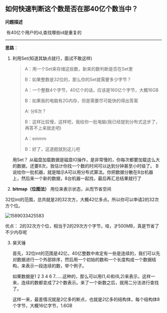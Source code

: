 ## 如何快速判断这个数是否在那40亿个数当中？ 

**问题描述**

​	有40亿个用户的id,查找哪些id是重复的

---

**思路**：

 1. 利用Set(知道其缺点就行，面试不敢这样)

    > A：用一个Set来存储这些数，新来的数判断是否在Set里
    >
    > B：如果整数是32位的，那么你的Set就需要多少字节？
    >
    > A：一个整数4个字节，40亿个的话，应该是160亿个字节，大概16GB
    >
    > B：如果我的电脑有2G内存，但是需要尽可能快的得出答案
    >
    > A:  分8次？
    >
    > B：这样比较慢，这样吧，我给你一批电脑(我已经提到分布式这步了，再答不上来就走吧)
    >
    > A：emmm
    >
    > B：好了，这道题就到这儿吧

    用Set？ 从磁盘加载数据是磁盘IO操作，是非常慢的，你每次都要加载这么大的数据，还要8次，我估计你找一个数的时间可以达到分钟甚至小时级了。  B说给你一批机器，就是暗示A可以用分布式算法。你把数据分散在8台机器上，然后来一个新的数据，8台机器一起找，最后再汇总结果就行了 

 2. **bitmap（位图法）**   用位来表示状态，从而节省空间 

​		 32位int的范围，总共就是2的32次方，大概42亿多点。所以你可以申请2的32次方个位。 

![1589033425583](C:\Users\雷金鹏\AppData\Roaming\Typora\typora-user-images\1589033425583.png)

优点： 2的32次方个位，相当于2的29次方个字节，哇，才500MB，真是节省了不少内存呢 

 3. 昊天锤

    首先，32位int的范围是42亿，40亿整数中肯定有一些是连续的，我们可以先对数据进行一个外部排序，然后用一个初始的数和一个长度构成一个数据结构，来表示一段连续的数，举个例子。

    如果数据是1 2 3 4 6 7……这种的，那么可以用(1,4)和(6,2)来表示，这样一来，连续的数都变成了2个数表示。来了一个新数之后，就用二分法进行查找了。

    这样一来，最差情况就是2亿多的断点，也就是2亿多的结构体，每个结构体8个字节，大概16亿字节，1.6GB